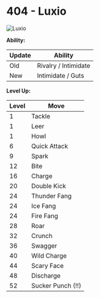 # 404 - Luxio
![][404]

**Ability:**

Update | Ability
---    | ---
Old    | Rivalry / Intimidate
New    | Intimidate / Guts

**Level Up:**

Level | Move
---   | ---
  1   | Tackle
  1   | Leer
  1   | Howl
  6   | Quick Attack
  9   | Spark
 12   | Bite
 16   | Charge
 20   | Double Kick
 24   | Thunder Fang
 24   | Ice Fang
 24   | Fire Fang
 28   | Roar
 32   | Crunch
 36   | Swagger
 40   | Wild Charge
 44   | Scary Face
 48   | Discharge
 52   | Sucker Punch (!!)



[404]: https://raw.githubusercontent.com/PokeAPI/sprites/master/sprites/pokemon/404.png "Luxio"

